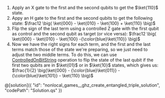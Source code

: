 1. Apply an X gate to the first and the second qubits to get the $\ket{110}$ state.
2. Appy an H gate to the first and the second qubits to get the following state:
$\frac12 \big( \ket{000} - \ket{010} - \ket{100} + \ket{110} \big)$
3. Flip the sign of the last term using a controlled Z gate with the first qubit as control and the second qubit as target (or vice versa):
$\frac12 \big( \ket{000} - \ket{010} - \ket{100} -{\color{blue}\ket{110}} \big)$
4. Now we have the right signs for each term, and the first and the last terms match those of the state we're preparing, so we just need to adjust the two middle terms.
To do this, we can use [ControlledOnBitString](https://docs.microsoft.com/qsharp/api/qsharp/microsoft.quantum.canon.controlledonbitstring) operation to flip the state of the last qubit if the first two qubits are in $\ket{01}$ or in $\ket{10}$ states, which gives us:
$\frac{1}{2} \big(\ket{000} - {\color{blue}\ket{011}} - {\color{blue}\ket{101}} - \ket{110} \big)$

@[solution]({
    "id": "nonlocal_games__ghz_create_entangled_triple_solution",
    "codePath": "Solution.qs"
})
